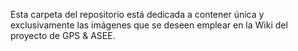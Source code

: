 Esta carpeta del repositorio está dedicada a contener única y exclusivamente las imágenes que se deseen emplear en la Wiki del proyecto de GPS & ASEE.
